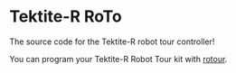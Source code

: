 # Tektite-R RoTo
The source code for the Tektite-R robot tour controller!

You can program your Tektite-R Robot Tour kit with [rotour](https://github.com/TektiteBiz/rotour).